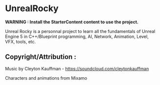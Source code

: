 # UnrealRocky

**WARNING : Install the StarterContent content to use the project.**

Unreal Rocky is a personnal project to learn all the fundamentals of Unreal Engine 5 in C++/Blueprint programming, AI, Network, Animation, Level, VFX, tools, etc.

## Copyright/Attribution :
Music by Cleyton Kauffman - https://soundcloud.com/cleytonkauffman

Characters and animations from Mixamo